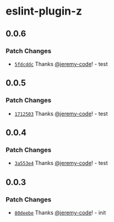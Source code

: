 # eslint-plugin-z

## 0.0.6

### Patch Changes

- [`5fdcddc`](https://github.com/jeremy-code/eslint-plugin-z/commit/5fdcddc9aba1d7f3844f69c4327442efde2f73c0) Thanks [@jeremy-code](https://github.com/jeremy-code)! - test

## 0.0.5

### Patch Changes

- [`1712503`](https://github.com/jeremy-code/eslint-plugin-z/commit/171250301680db575d939624643b5ad8dd832efd) Thanks [@jeremy-code](https://github.com/jeremy-code)! - test

## 0.0.4

### Patch Changes

- [`3a553e4`](https://github.com/jeremy-code/eslint-plugin-z/commit/3a553e4d746084a21c13801ef37a46ee01a24a91) Thanks [@jeremy-code](https://github.com/jeremy-code)! - test

## 0.0.3

### Patch Changes

- [`80deebe`](https://github.com/jeremy-code/eslint-plugin-z/commit/80deebe8d4274227eb7aacb74b044cd634aa7ed4) Thanks [@jeremy-code](https://github.com/jeremy-code)! - init
